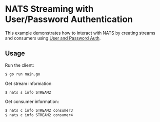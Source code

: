 # NATS Streaming with User/Password Authentication

This example demonstrates how to interact with NATS by creating streams and
consumers using [User and Password Auth][].

## Usage

Run the client:

```bash
$ go run main.go
```

Get stream information:

```bats
$ nats s info STREAM2
```

Get consumer information:

```bash
$ nats c info STREAM2 consumer3
$ nats c info STREAM2 consumer4
```

[User and Password Auth]: https://docs.nats.io/running-a-nats-service/configuration/securing_nats/auth_intro/username_password
